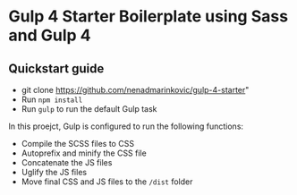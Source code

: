 # Gulp 4 Starter Boilerplate using Sass and Gulp 4

## Quickstart guide

* git clone https://github.com/nenadmarinkovic/gulp-4-starter"
* Run `npm install`
* Run `gulp` to run the default Gulp task

In this proejct, Gulp is configured to run the following functions:

* Compile the SCSS files to CSS
* Autoprefix and minify the CSS file
* Concatenate the JS files
* Uglify the JS files
* Move final CSS and JS files to the `/dist` folder
 
